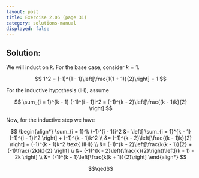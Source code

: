 ```yaml
---
layout: post
title: Exercise 2.06 (page 31)
category: solutions-manual
displayed: false
---
```


## Solution:

We will induct on $k$. For the base case, consider $k = 1$. 

$$
    1^2 = (-1)^{1 - 1}\left[\frac{1(1 + 1)}{2}\right] = 1
$$

For the inductive hypothesis (IH), assume

$$
    \sum_{i = 1}^{k - 1} (-1)^{i - 1}i^2 = (-1)^{k - 2}\left[\frac{(k - 1)k}{2} \right]
$$

Now, for the inductive step we have

$$
    \begin{align*}
        \sum_{i = 1}^k (-1)^{i - 1}i^2 &= \left[ \sum_{i = 1}^{k - 1} (-1)^{i - 1}i^2 \right] + (-1)^{k - 1}k^2 \\
        &= (-1)^{k - 2}\left[\frac{(k - 1)k}{2} \right] + (-1)^{k - 1}k^2 \text{ (IH)} \\
        &= (-1)^{k - 2}\left[\frac{k(k - 1)}{2} + (-1)\frac{(2k)k}{2} \right] \\
        &= (-1)^{k - 2}\left(\frac{k}{2}\right)\left[(k - 1) - 2k \right] \\
        &= (-1)^{k - 1}\left[\frac{k(k + 1)}{2}\right]
    \end{align*}
$$

$$\qed$$